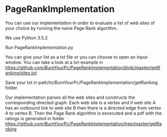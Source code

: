 # PageRankImplementation

You can use our implementation in order to evaluate a list of web sites of your choice by running the naive Page Rank algorithm.

We use Python 3.5.2

Run PageRankImplementation.py

You can give your list as a txt file or you can choose to open an input-window. You can take a look at a txt-example in https://github.com/BurnYourPc/PageRankImplementation/blob/master/getRanking/sites.txt

Save your txt in path/to/BurnYourPc/PageRankImplementation/getRanking folder.

Our implementation parses all the web sites and constructs the corresponding directed graph. Each web site is a vertex and if web site A has an outbound link to web site B then there is a directed edge from vertex A to vertex B. Then the Page Rank algorithm is excecuted and a pdf with the ratings is generated in folder https://github.com/BurnYourPc/PageRankImplementation/tree/master/getRanking
